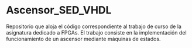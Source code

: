 # Ascensor_SED_VHDL
Repositorio que aloja el código correspondiente al trabajo de curso de la asignatura dedicado a FPGAs. 
El trabajo consiste en la implementación del funcionamiento de un ascensor mediante máquinas de estados.
